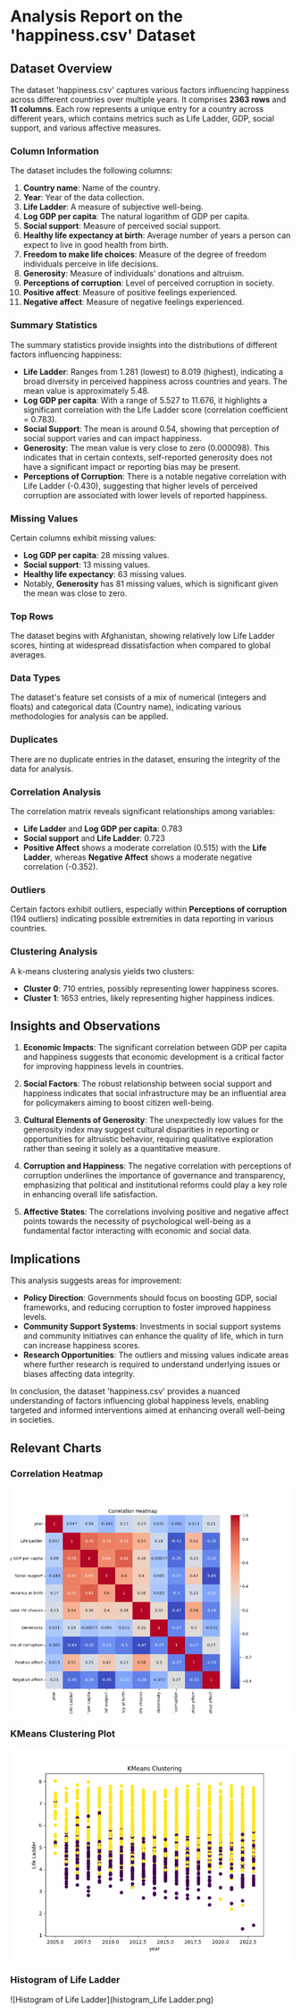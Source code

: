 
 # Analysis Report on the 'happiness.csv' Dataset

## Dataset Overview

The dataset 'happiness.csv' captures various factors influencing happiness across different countries over multiple years. It comprises **2363 rows** and **11 columns**. Each row represents a unique entry for a country across different years, which contains metrics such as Life Ladder, GDP, social support, and various affective measures.

### Column Information
The dataset includes the following columns:
1. **Country name**: Name of the country.
2. **Year**: Year of the data collection.
3. **Life Ladder**: A measure of subjective well-being.
4. **Log GDP per capita**: The natural logarithm of GDP per capita.
5. **Social support**: Measure of perceived social support.
6. **Healthy life expectancy at birth**: Average number of years a person can expect to live in good health from birth.
7. **Freedom to make life choices**: Measure of the degree of freedom individuals perceive in life decisions.
8. **Generosity**: Measure of individuals' donations and altruism.
9. **Perceptions of corruption**: Level of perceived corruption in society.
10. **Positive affect**: Measure of positive feelings experienced.
11. **Negative affect**: Measure of negative feelings experienced.

### Summary Statistics
The summary statistics provide insights into the distributions of different factors influencing happiness:

- **Life Ladder**: Ranges from 1.281 (lowest) to 8.019 (highest), indicating a broad diversity in perceived happiness across countries and years. The mean value is approximately 5.48.
- **Log GDP per capita**: With a range of 5.527 to 11.676, it highlights a significant correlation with the Life Ladder score (correlation coefficient = 0.783).
- **Social Support**: The mean is around 0.54, showing that perception of social support varies and can impact happiness.
- **Generosity**: The mean value is very close to zero (0.000098). This indicates that in certain contexts, self-reported generosity does not have a significant impact or reporting bias may be present.
- **Perceptions of Corruption**: There is a notable negative correlation with Life Ladder (-0.430), suggesting that higher levels of perceived corruption are associated with lower levels of reported happiness.

### Missing Values
Certain columns exhibit missing values:
- **Log GDP per capita**: 28 missing values.
- **Social support**: 13 missing values.
- **Healthy life expectancy**: 63 missing values.
- Notably, **Generosity** has 81 missing values, which is significant given the mean was close to zero.

### Top Rows
The dataset begins with Afghanistan, showing relatively low Life Ladder scores, hinting at widespread dissatisfaction when compared to global averages.

### Data Types
The dataset's feature set consists of a mix of numerical (integers and floats) and categorical data (Country name), indicating various methodologies for analysis can be applied.

### Duplicates
There are no duplicate entries in the dataset, ensuring the integrity of the data for analysis.

### Correlation Analysis
The correlation matrix reveals significant relationships among variables:
- **Life Ladder** and **Log GDP per capita**: 0.783 
- **Social support** and **Life Ladder**: 0.723
- **Positive Affect** shows a moderate correlation (0.515) with the **Life Ladder**, whereas **Negative Affect** shows a moderate negative correlation (-0.352).

### Outliers
Certain factors exhibit outliers, especially within **Perceptions of corruption** (194 outliers) indicating possible extremities in data reporting in various countries.

### Clustering Analysis
A k-means clustering analysis yields two clusters:
- **Cluster 0**: 710 entries, possibly representing lower happiness scores.
- **Cluster 1**: 1653 entries, likely representing higher happiness indices.
 
## Insights and Observations

1. **Economic Impacts**: The significant correlation between GDP per capita and happiness suggests that economic development is a critical factor for improving happiness levels in countries.

2. **Social Factors**: The robust relationship between social support and happiness indicates that social infrastructure may be an influential area for policymakers aiming to boost citizen well-being.

3. **Cultural Elements of Generosity**: The unexpectedly low values for the generosity index may suggest cultural disparities in reporting or opportunities for altruistic behavior, requiring qualitative exploration rather than seeing it solely as a quantitative measure.

4. **Corruption and Happiness**: The negative correlation with perceptions of corruption underlines the importance of governance and transparency, emphasizing that political and institutional reforms could play a key role in enhancing overall life satisfaction.

5. **Affective States**: The correlations involving positive and negative affect points towards the necessity of psychological well-being as a fundamental factor interacting with economic and social data.

## Implications

This analysis suggests areas for improvement:
- **Policy Direction**: Governments should focus on boosting GDP, social frameworks, and reducing corruption to foster improved happiness levels.
- **Community Support Systems**: Investments in social support systems and community initiatives can enhance the quality of life, which in turn can increase happiness scores.
- **Research Opportunities**: The outliers and missing values indicate areas where further research is required to understand underlying issues or biases affecting data integrity.

In conclusion, the dataset 'happiness.csv' provides a nuanced understanding of factors influencing global happiness levels, enabling targeted and informed interventions aimed at enhancing overall well-being in societies.

## Relevant Charts

### Correlation Heatmap
![Correlation Heatmap](correlation_heatmap.png)

### KMeans Clustering Plot
![KMeans Clustering Plot](kmeans_clustering.png)

### Histogram of Life Ladder
![Histogram of Life Ladder](histogram_Life Ladder.png)
